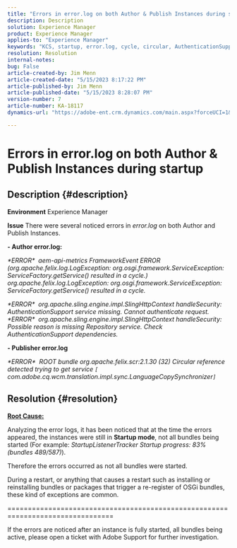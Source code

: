 ```yaml
---
title: "Errors in error.log on both Author & Publish Instances during startup"
description: Description
solution: Experience Manager
product: Experience Manager
applies-to: "Experience Manager"
keywords: "KCS, startup, error.log, cycle, circular, AuthenticationSupport, errors, Author instances, Publish instance, FAQ"
resolution: Resolution
internal-notes: 
bug: False
article-created-by: Jim Menn
article-created-date: "5/15/2023 8:17:22 PM"
article-published-by: Jim Menn
article-published-date: "5/15/2023 8:28:07 PM"
version-number: 7
article-number: KA-18117
dynamics-url: "https://adobe-ent.crm.dynamics.com/main.aspx?forceUCI=1&pagetype=entityrecord&etn=knowledgearticle&id=0ad31c7e-5df3-ed11-8848-6045bd006079"

---
```

# Errors in error.log on both Author & Publish Instances during startup

## Description {#description}


<b>Environment</b>
 Experience Manager

<b>Issue</b>
 There were several noticed errors in *error.log* on both Author and Publish Instances.

<b>- Author error.log:</b>

*\*ERROR\*  aem-api-metrics FrameworkEvent ERROR (org.apache.felix.log.LogException: org.osgi.framework.ServiceException: ServiceFactory.getService() resulted in a cycle.)
<br>org.apache.felix.log.LogException: org.osgi.framework.ServiceException: ServiceFactory.getService() resulted in a cycle.*



*\*ERROR\*  org.apache.sling.engine.impl.SlingHttpContext handleSecurity: AuthenticationSupport service missing. Cannot authenticate request.
<br>\*ERROR\*  org.apache.sling.engine.impl.SlingHttpContext handleSecurity: Possible reason is missing Repository service. Check AuthenticationSupport dependencies.*



<b>- Publisher error.log</b>

*\*ERROR\*  ROOT bundle org.apache.felix.scr:2.1.30 (32) Circular reference detected trying to get service `[` com.adobe.cq.wcm.translation.impl.sync.LanguageCopySynchronizer`]`*






## Resolution {#resolution}


<u><b>Root Cause:</b></u>

Analyzing the error logs, it has been noticed that at the time the errors appeared, the instances were still in <b>Startup mode</b>, not all bundles being started (For example: *StartupListenerTracker Startup progress: 83% (bundles 489/587)*).

Therefore the errors occurred as not all bundles were started.

During a restart, or anything that causes a restart such as installing or reinstalling bundles or packages that trigger a re-register of OSGi bundles, these kind of exceptions are common.



================================================================================

If the errors are noticed after an instance is fully started, all bundles being active, please open a ticket with Adobe Support for further investigation.
